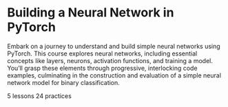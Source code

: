 # Building a Neural Network in PyTorch

Embark on a journey to understand and build simple neural networks using PyTorch. This course explores neural networks, including essential concepts like layers, neurons, activation functions, and training a model. You’ll grasp these elements through progressive, interlocking code examples, culminating in the construction and evaluation of a simple neural network model for binary classification.

5 lessons
24 practices